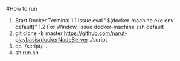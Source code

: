 #How to run

1. Start Docker Terminal 
	1.1 Issue eval "$(docker-machine.exe env default)"
	1.2 For Window, issue docker-machine ssh default
2. git clone -b master https://github.com/narut-playbasis/dockerNodeServer ./script
3. cp ./script/*.* .
4. sh run.sh
